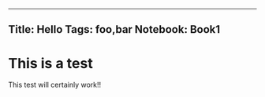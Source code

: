 -------------------------
Title: Hello
Tags: foo,bar
Notebook: Book1
-------------------------

# This is a test

This test will certainly work!!